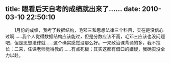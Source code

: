 title: 眼看后天自考的成绩就出来了……
date: 2010-03-10 22:50:10
---

　　1月份的成绩，我考了数据结构，毛邓三和思想法律三个科目，实在是没信心过啊……我个人觉得数据结构应该能过，但是分数应该不高，毛邓三应该也没问题吧，但是思想法律就……这个确实感觉没那么好。一来政治课背诵的多，我不擅长；二来，任课老师觉得教的……有点死板；其实这都有借口的嫌疑，我确实没全力以赴。